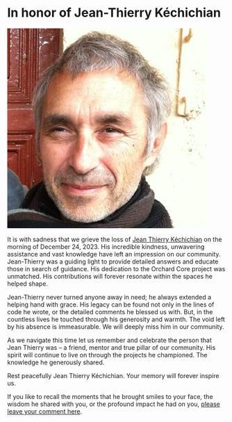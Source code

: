 # In honor of Jean-Thierry Kéchichian

![image](images/profile.png)

It is with sadness that we grieve the loss of [Jean Thierry Kéchichian](https://github.com/jtkech) on the morning of December 24, 2023. His incredible kindness, unwavering assistance and vast knowledge have left an impression on our community. Jean-Thierry was a guiding light to provide detailed answers and educate those in search of guidance. His dedication to the Orchard Core project was unmatched. His contributions will forever resonate within the spaces he helped shape.

Jean-Thierry never turned anyone away in need; he always extended a helping hand with grace. His legacy can be found not only in the lines of code he wrote, or the detailed comments he blessed us with. But, in the countless lives he touched through his generosity and warmth. The void left by his absence is immeasurable. We will deeply miss him in our community.

As we navigate this time let us remember and celebrate the person that Jean Thierry was – a friend, mentor and true pillar of our community. His spirit will continue to live on through the projects he championed. The knowledge he generously shared.

Rest peacefully Jean Thierry Kéchichian. Your memory will forever inspire us.

If you like to recall the moments that he brought smiles to your face, the wisdom he shared with you, or the profound impact he had on you, [please leave your comment here](https://github.com/OrchardCMS/OrchardCore/issues/14954).
